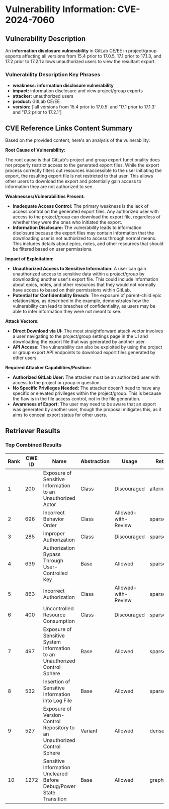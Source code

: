 # Vulnerability Information: CVE-2024-7060

## Vulnerability Description
An **information disclosure vulnerability** in GitLab CE/EE in project/group exports affecting all versions from 15.4 prior to 17.0.5, 17.1 prior to 17.1.3, and 17.2 prior to 17.2.1 allows unauthorized users to view the resultant export.

### Vulnerability Description Key Phrases
- **weakness:** **information disclosure vulnerability**
- **impact:** information disclosure and view project/group exports
- **attacker:** unauthorized users
- **product:** GitLab CE/EE
- **version:** ['all versions from 15.4 prior to 17.0.5' and '17.1 prior to 17.1.3' and '17.2 prior to 17.2.1']

## CVE Reference Links Content Summary
Based on the provided content, here's an analysis of the vulnerability:

**Root Cause of Vulnerability:**

The root cause is that GitLab's project and group export functionality does not properly restrict access to the generated export files. While the export process correctly filters out resources inaccessible to the user initiating the export, the resulting export file is not restricted to that user. This allows other users to download the export and potentially gain access to information they are not authorized to see.

**Weaknesses/Vulnerabilities Present:**

*   **Inadequate Access Control:** The primary weakness is the lack of access control on the generated export files. Any authorized user with access to the project/group can download the export file, regardless of whether they were the ones who initiated the export.
*   **Information Disclosure:** The vulnerability leads to information disclosure because the export files may contain information that the downloading user is not authorized to access through normal means. This includes details about epics, notes, and other resources that should be filtered based on user permissions.

**Impact of Exploitation:**

*   **Unauthorized Access to Sensitive Information:** A user can gain unauthorized access to sensitive data within a project/group by downloading another user's export file. This could include information about epics, notes, and other resources that they would not normally have access to based on their permissions within GitLab.
*   **Potential for Confidentiality Breach:** The exposure of parent-child epic relationships, as described in the example, demonstrates how the vulnerability can lead to breaches of confidentiality, as users may be able to infer information they were not meant to see.

**Attack Vectors:**

*   **Direct Download via UI:** The most straightforward attack vector involves a user navigating to the project/group settings page in the UI and downloading the export file that was generated by another user.
*   **API Access:** The vulnerability can also be exploited by using the project or group export API endpoints to download export files generated by other users.

**Required Attacker Capabilities/Position:**

*   **Authorized GitLab User:** The attacker must be an authorized user with access to the project or group in question.
*   **No Specific Privileges Needed:** The attacker doesn't need to have any specific or elevated privileges within the project/group. This is because the flaw is in the file access control, not in the file generation.
*   **Awareness of Export:** The user may need to be aware that an export was generated by another user, though the proposal mitigates this, as it aims to conceal export status for other users.

## Retriever Results

### Top Combined Results

| Rank | CWE ID | Name | Abstraction | Usage  | Retrievers | Individual Scores |
|------|--------|------|-------------|-------|------------|-------------------|
| 1 | 200 | Exposure of Sensitive Information to an Unauthorized Actor | Class | Discouraged | alternate_terms | 0.800 |
| 2 | 696 | Incorrect Behavior Order | Class | Allowed-with-Review | sparse | 0.285 |
| 3 | 285 | Improper Authorization | Class | Discouraged | sparse | 0.282 |
| 4 | 639 | Authorization Bypass Through User-Controlled Key | Base | Allowed | sparse | 0.267 |
| 5 | 863 | Incorrect Authorization | Class | Allowed-with-Review | sparse | 0.264 |
| 6 | 400 | Uncontrolled Resource Consumption | Class | Discouraged | sparse | 0.260 |
| 7 | 497 | Exposure of Sensitive System Information to an Unauthorized Control Sphere | Base | Allowed | sparse | 0.254 |
| 8 | 532 | Insertion of Sensitive Information into Log File | Base | Allowed | sparse | 0.252 |
| 9 | 527 | Exposure of Version-Control Repository to an Unauthorized Control Sphere | Variant | Allowed | dense | 0.567 |
| 10 | 1272 | Sensitive Information Uncleared Before Debug/Power State Transition | Base | Allowed | graph | 0.002 |

